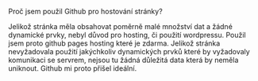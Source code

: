 Proč jsem použil Github pro hostování stránky? 

Jelikož stránka měla obsahovat poměrně malé množství dat a žádné dynamické prvky, nebyl důvod pro hosting, či použití wordpressu. 
Použil jsem proto github pages hosting které je zdarma. Jelikož stránka nevyžadovala použití jakýchkoliv dynamických prvků které by vyžadovaly komunikaci se servrem, nejsou tu žádná důležitá data která by neměla uniknout. Github mi proto přišel ideální.
